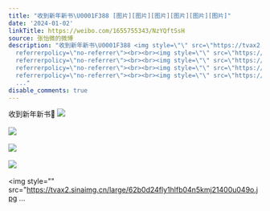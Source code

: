 ```yaml
---
title: "收到新年新书\U0001F388 [图片][图片][图片][图片][图片][图片]"
date: '2024-01-02'
linkTitle: https://weibo.com/1655755343/NzYQftSsH
source: 张怡微的微博
description: "收到新年新书\U0001F388 <img style=\"\" src=\"https://tvax2.sinaimg.cn/large/62b0d24fly1hlfb044rbdj210r0u013s.jpg\"
  referrerpolicy=\"no-referrer\"><br><br><img style=\"\" src=\"https://tvax3.sinaimg.cn/large/62b0d24fly1hlfb03vt9rj20u00u246w.jpg\"
  referrerpolicy=\"no-referrer\"><br><br><img style=\"\" src=\"https://tvax3.sinaimg.cn/large/62b0d24fly1hlfb03on25j20xg0u0dpk.jpg\"
  referrerpolicy=\"no-referrer\"><br><br><img style=\"\" src=\"https://tvax2.sinaimg.cn/large/62b0d24fly1hlfb04kcfwj20wl0u0n8n.jpg\"
  referrerpolicy=\"no-referrer\"><br><br><img style=\"\" src=\"https://tvax2.sinaimg.cn/large/62b0d24fly1hlfb04n5kmj21400u049o.jpg
  ..."
disable_comments: true
---
```

收到新年新书🎈 <img style="" src="https://tvax2.sinaimg.cn/large/62b0d24fly1hlfb044rbdj210r0u013s.jpg" referrerpolicy="no-referrer"><br><br><img style="" src="https://tvax3.sinaimg.cn/large/62b0d24fly1hlfb03vt9rj20u00u246w.jpg" referrerpolicy="no-referrer"><br><br><img style="" src="https://tvax3.sinaimg.cn/large/62b0d24fly1hlfb03on25j20xg0u0dpk.jpg" referrerpolicy="no-referrer"><br><br><img style="" src="https://tvax2.sinaimg.cn/large/62b0d24fly1hlfb04kcfwj20wl0u0n8n.jpg" referrerpolicy="no-referrer"><br><br><img style="" src="https://tvax2.sinaimg.cn/large/62b0d24fly1hlfb04n5kmj21400u049o.jpg ...